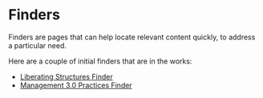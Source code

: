# Finders

Finders are pages that can help locate relevant content quickly, to address a particular need. 

Here are a couple of initial finders that are in the works:  

- [Liberating Structures Finder](https://gphiliprogers.github.io/finders/lsfinder)
- [Management 3.0 Practices Finder](https://gphiliprogers.github.io/finders/m30finder)








